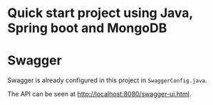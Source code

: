 # Quick start project using Java, Spring boot and MongoDB

# Swagger
Swagger is already configured in this project in `SwaggerConfig.java`.

The API can be seen at [http://localhost:8080/swagger-ui.html](http://localhost:8080/swagger-ui.html).